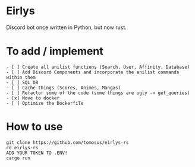 # Eirlys
Discord bot once written in Python, but now rust.

# To add / implement
```
- [ ] Create all anilist functions (Search, User, Affinity, Database)
- [ ] Add Discord Components and incorporate the anilist commands within them
- [ ] SQL DB
- [ ] Cache things (Scores, Animes, Mangas)
- [ ] Refactor some of the code (some things are ugly -> get_queries)
- [x] Move to docker
- [ ] Optimize the Dockerfile
```

# How to use
```
git clone https://github.com/tomosus/eirlys-rs
cd eirlys-rs
ADD YOUR TOKEN TO .ENV!
cargo run
```